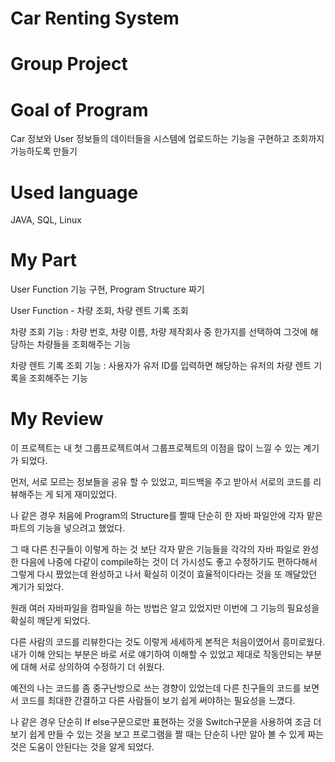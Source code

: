 # Car Renting System
# Group Project

# Goal of Program

   Car 정보와 User 정보들의 데이터들을 시스템에 업로드하는 기능을 구현하고 조회까지 가능하도록 만들기


# Used language

 
   JAVA, SQL, Linux

 

# My Part


   User Function 기능 구현, Program Structure 짜기

   User Function - 차량 조회, 차량 렌트 기록 조회

   차량 조회 기능 : 차량 번호, 차량 이름, 차량 제작회사 중 한가지를 선택하여 그것에 해당하는 차량들을 조회해주는 기능

   차량 렌트 기록 조회 기능 : 사용자가 유저 ID를 입력하면 해당하는 유저의 차량 렌트 기록을 조회해주는 기능



# My Review

   이 프로젝트는 내 첫 그룹프로젝트여서 그룹프로젝트의 이점을 많이 느낄 수 있는 계기가 되었다.

   먼저, 서로 모르는 정보들을 공유 할 수 있었고, 피드백을 주고 받아서 서로의 코드를 리뷰해주는 게 되게 재미있었다.

   나 같은 경우 처음에 Program의 Structure를 짤때 단순히 한 자바 파일안에 각자 맡은 파트의 기능을 넣으려고 했었다.

   그 때 다른 친구들이 이렇게 하는 것 보단 각자 맡은 기능들을 각각의 자바 파일로 완성 한 다음에 나중에 다같이 compile하는 것이 더 가시성도 좋고 수정하기도 편하다해서 그렇게 다시 짰었는데 완성하고 나서 확실히 이것이 효율적이다라는 것을 또 깨달았던 계기가 되었다. 
   
   원래 여러 자바파일을 컴파일을 하는 방법은 알고 있었지만 이번에 그 기능의 필요성을 확실히 깨닫게 되었다.

 

   다른 사람의 코드를 리뷰한다는 것도 이렇게 세세하게 본적은 처음이였어서 흥미로웠다. 내가 이해 안되는 부분은 바로 서로 얘기하여 이해할 수 있었고 제대로 작동안되는 부분에 대해 서로 상의하여 수정하기 더 쉬웠다. 
   
   예전의 나는 코드를 좀 중구난방으로 쓰는 경향이 있었는데 다른 친구들의 코드를 보면서 코드를 최대한 간결하고 다른 사람들이 보기 쉽게 써야하는 필요성을 느꼈다. 
   
   나 같은 경우 단순히 If else구문으로만 표현하는 것을 Switch구문을 사용하여 조금 더 보기 쉽게 만들 수 있는 것을 보고 프로그램을 짤 때는 단순히 나만 알아 볼 수 있게 짜는 것은 도움이 안된다는 것을 알게 되었다.

